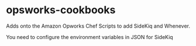 # opsworks-cookbooks
Adds onto the Amazon Opworks Chef Scripts to add SideKiq and Whenever.

You need to configure the environment variables in JSON for SideKiq
